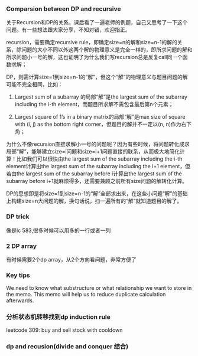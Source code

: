 ### Comparsion between DP and recursive
关于Recursion和DP的关系，课后看了一遍老师的例题，自己又思考了一下这个问题。有一些想法跟大家分享，不知对错，欢迎指正。

recursion，需要确定recursive rule，即确定size=n的解和size=n-1的解的关系，除问题的大小不同以外这两个解的物理意义是完全一样的，即所求问题的解和所求问题小一号的解，这也证明了为什么我们写recursion总是反复call同一个函数求解；

DP，则需计算size=1到size=n-1的“解”，但这个“解”的物理意义与题目问题的解可能不完全相同，比如：

1.  Largest sum of a subarray 的局部“解”是the largest sum of the subarray ​including the i-th element，而题目所求解不需包含最后第n个元素；

2.  ​Largest square of 1’s in a binary matrix的局部“解”是max size of square with (i, j) as the bottom right corner，但题目的解并不一定以(n, n)作为右下角；

为什么不像recursion直接求解小一号的问题呢？因为有些时候，将问题转化成求局部“解”，能够建立size=i问题和size=i+1问题直接的联系，从而极大地简化计算！比如我们可以很快由the largest sum of the subarray ​including the i-th element计算出the largest sum of the subarray ​including the i+1 element，但若由the largest sum of the subarray before i计算出the largest sum of the subarray ​before i+1就麻烦得多，还需要兼顾之前所有size问题的解转化计算。

DP的思想即是将size=1到size=n-1的“解”全部求出来，在这些小问题“解”的基础上构建size=n大问题的解，换句话说，扫一遍所有的“解”就知道题目的解了。

### DP trick
像是lc 583,很多时候可以用多的一行或者一列

### 2 DP array
有时候需要2个dp array，从2个方向看问题，非常方便了

### Key tips
We need to know what substructure or what relationship we want to store in the memo. This memo will help us to reduce duplicate calculation afterwards.

### 分析状态机转移找到dp induction rule
leetcode 309: buy and sell stock with cooldown

### dp and recusion(divide and conquer 结合)
